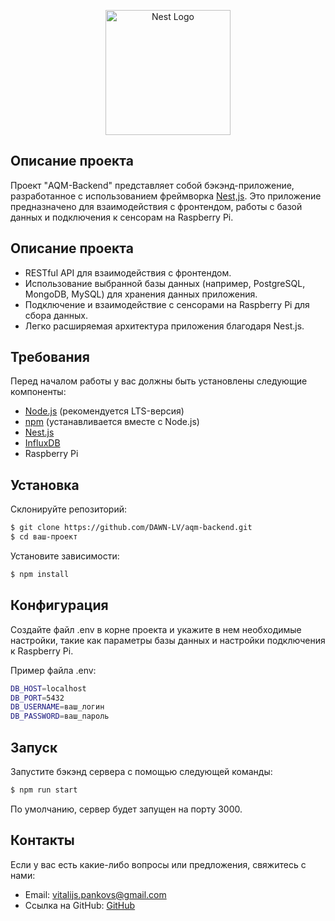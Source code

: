 <p align="center">
  <a href="http://nestjs.com/" target="blank"><img src="https://nestjs.com/img/logo-small.svg" width="200" alt="Nest Logo" /></a>
</p>

[circleci-image]: https://img.shields.io/circleci/build/github/nestjs/nest/master?token=abc123def456
[circleci-url]: https://circleci.com/gh/nestjs/nest

## Описание проекта

Проект "AQM-Backend" представляет собой бэкэнд-приложение, разработанное с использованием фреймворка [Nest,js](https://github.com/nestjs/nest). Это приложение предназначено для взаимодействия с фронтендом, работы с базой данных и подключения к сенсорам на Raspberry Pi.

## Описание проекта

- RESTful API для взаимодействия с фронтендом.
- Использование выбранной базы данных (например, PostgreSQL, MongoDB, MySQL) для хранения данных приложения.
- Подключение и взаимодействие с сенсорами на Raspberry Pi для сбора данных.
- Легко расширяемая архитектура приложения благодаря Nest.js.

## Требования

Перед началом работы у вас должны быть установлены следующие компоненты:

- [Node.js](https://nodejs.org/en) (рекомендуется LTS-версия)
- [npm](https://www.npmjs.com/) (устанавливается вместе с Node.js)
- [Nest.js](https://nestjs.com/)
- [InfluxDB](https://www.influxdata.com/)
- Raspberry Pi

## Установка

Склонируйте репозиторий:

```bash
$ git clone https://github.com/DAWN-LV/aqm-backend.git
$ cd ваш-проект
```

Установите зависимости:

```bash
$ npm install
```

## Конфигурация

Создайте файл .env в корне проекта и укажите в нем необходимые настройки, такие как параметры базы данных и настройки подключения к Raspberry Pi.

Пример файла .env:

```bash
DB_HOST=localhost
DB_PORT=5432
DB_USERNAME=ваш_логин
DB_PASSWORD=ваш_пароль
```

## Запуск

Запустите бэкэнд сервера с помощью следующей команды:

```bash
$ npm run start
```

По умолчанию, сервер будет запущен на порту 3000.

## Контакты
Если у вас есть какие-либо вопросы или предложения, свяжитесь с нами:

- Email: vitalijs.pankovs@gmail.com
- Ссылка на GitHub: [GitHub](https://github.com/DAWN-LV)
